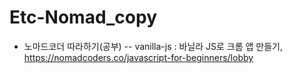 # Etc-Nomad_copy

- 노마드코더 따라하기(공부)
-- vanilla-js : 바닐라 JS로 크롬 앱 만들기, https://nomadcoders.co/javascript-for-beginners/lobby
